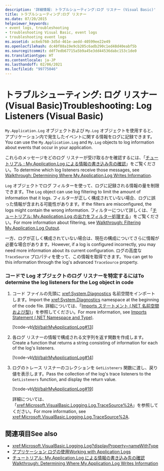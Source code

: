 ```yaml
---
description: '詳細情報: トラブルシューティング:ログ リスナー (Visual Basic)'
title: トラブルシューティング:ログ リスナー
ms.date: 07/20/2015
helpviewer_keywords:
- event logs, troubleshooting
- troubleshooting Visual Basic, event logs
- troubleshooting event logs
ms.assetid: ac6eb760-3d5d-461e-aedd-40599ee22e49
ms.openlocfilehash: dc40f88a19e9cb205c6adb290c1ed48d40eabf5b
ms.sourcegitcommit: ddf7edb67715a5b9a45e3dd44536dabc153c1de0
ms.translationtype: HT
ms.contentlocale: ja-JP
ms.lasthandoff: 02/06/2021
ms.locfileid: "99775046"
---
```

# <a name="troubleshooting-log-listeners-visual-basic"></a><span data-ttu-id="3d34e-103">トラブルシューティング: ログ リスナー (Visual Basic)</span><span class="sxs-lookup"><span data-stu-id="3d34e-103">Troubleshooting: Log Listeners (Visual Basic)</span></span>

<span data-ttu-id="3d34e-104">`My.Application.Log` オブジェクトおよび `My.Log` オブジェクトを使用すると、アプリケーション内で発生したイベントに関する情報をログに記録できます。</span><span class="sxs-lookup"><span data-stu-id="3d34e-104">You can use the `My.Application.Log` and `My.Log` objects to log information about events that occur in your application.</span></span>  
  
 <span data-ttu-id="3d34e-105">これらのメッセージをどのログ リスナーが受け取るかを確認するには、「[チュートリアル : My.Application.Log による情報の書き込み先の確認](walkthrough-determining-where-my-application-log-writes-information.md)」をご覧ください。</span><span class="sxs-lookup"><span data-stu-id="3d34e-105">To determine which log listeners receive those messages, see [Walkthrough: Determining Where My.Application.Log Writes Information](walkthrough-determining-where-my-application-log-writes-information.md).</span></span>  
  
 <span data-ttu-id="3d34e-106">`Log` オブジェクトでログ フィルターを使って、ログに記録される情報の量を制限できます。</span><span class="sxs-lookup"><span data-stu-id="3d34e-106">The `Log` object can use log filtering to limit the amount of information that it logs.</span></span> <span data-ttu-id="3d34e-107">フィルターが正しく構成されていない場合、ログに誤った情報が含まれる可能性があります。</span><span class="sxs-lookup"><span data-stu-id="3d34e-107">If the filters are misconfigured, the logs might contain the wrong information.</span></span> <span data-ttu-id="3d34e-108">フィルターについて詳しくは、「[チュートリアル: My.Application.Log の出力をフィルター処理する](walkthrough-filtering-my-application-log-output.md)」をご覧ください。</span><span class="sxs-lookup"><span data-stu-id="3d34e-108">For more information about filtering, see [Walkthrough: Filtering My.Application.Log Output](walkthrough-filtering-my-application-log-output.md).</span></span>  
  
 <span data-ttu-id="3d34e-109">一方、ログが正しく構成されていない場合は、現在の構成についてさらに情報が必要な場合があります。</span><span class="sxs-lookup"><span data-stu-id="3d34e-109">However, if a log is configured incorrectly, you may need more information about its current configuration.</span></span> <span data-ttu-id="3d34e-110">ログの高度な `TraceSource` プロパティを使って、この情報を取得できます。</span><span class="sxs-lookup"><span data-stu-id="3d34e-110">You can get to this information through the log's advanced `TraceSource` property.</span></span>  
  
### <a name="to-determine-the-log-listeners-for-the-log-object-in-code"></a><span data-ttu-id="3d34e-111">コードで Log オブジェクトのログ リスナーを特定するには</span><span class="sxs-lookup"><span data-stu-id="3d34e-111">To determine the log listeners for the Log object in code</span></span>  
  
1. <span data-ttu-id="3d34e-112">コード ファイルの先頭に <xref:System.Diagnostics> 名前空間をインポートします。</span><span class="sxs-lookup"><span data-stu-id="3d34e-112">Import the <xref:System.Diagnostics> namespace at the beginning of the code file.</span></span> <span data-ttu-id="3d34e-113">詳細については、「[Imports ステートメント (.NET 名前空間および型)](../../../language-reference/statements/imports-statement-net-namespace-and-type.md)」を参照してください。</span><span class="sxs-lookup"><span data-stu-id="3d34e-113">For more information, see [Imports Statement (.NET Namespace and Type)](../../../language-reference/statements/imports-statement-net-namespace-and-type.md).</span></span>  
  
     [!code-vb[VbVbalrMyApplicationLog#13](~/samples/snippets/visualbasic/VS_Snippets_VBCSharp/VbVbalrMyApplicationLog/VB/Form1.vb#13)]  
  
2. <span data-ttu-id="3d34e-114">各ログ リスナーの情報で構成される文字列を返す関数を作成します。</span><span class="sxs-lookup"><span data-stu-id="3d34e-114">Create a function that returns a string consisting of information for each of the log's listeners.</span></span>  
  
     [!code-vb[VbVbalrMyApplicationLog#14](~/samples/snippets/visualbasic/VS_Snippets_VBCSharp/VbVbalrMyApplicationLog/VB/Form1.vb#14)]  
  
3. <span data-ttu-id="3d34e-115">ログのトレース リスナーのコレクションを `GetListeners` 関数に渡し、戻り値を表示します。</span><span class="sxs-lookup"><span data-stu-id="3d34e-115">Pass the collection of the log's trace listeners to the `GetListeners` function, and display the return value.</span></span>  
  
     [!code-vb[VbVbalrMyApplicationLog#19](~/samples/snippets/visualbasic/VS_Snippets_VBCSharp/VbVbalrMyApplicationLog/VB/Form1.vb#19)]  
  
     <span data-ttu-id="3d34e-116">詳細については、「<xref:Microsoft.VisualBasic.Logging.Log.TraceSource%2A>」を参照してください。</span><span class="sxs-lookup"><span data-stu-id="3d34e-116">For more information, see <xref:Microsoft.VisualBasic.Logging.Log.TraceSource%2A>.</span></span>  
  
## <a name="see-also"></a><span data-ttu-id="3d34e-117">関連項目</span><span class="sxs-lookup"><span data-stu-id="3d34e-117">See also</span></span>

- <xref:Microsoft.VisualBasic.Logging.Log?displayProperty=nameWithType>
- [<span data-ttu-id="3d34e-118">アプリケーション ログの使用</span><span class="sxs-lookup"><span data-stu-id="3d34e-118">Working with Application Logs</span></span>](working-with-application-logs.md)
- [<span data-ttu-id="3d34e-119">チュートリアル: My.Application.Log による情報の書き込み先の確認</span><span class="sxs-lookup"><span data-stu-id="3d34e-119">Walkthrough: Determining Where My.Application.Log Writes Information</span></span>](walkthrough-determining-where-my-application-log-writes-information.md)
